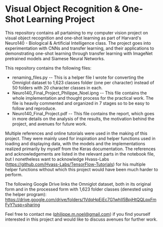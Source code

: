# Visual Object Recognition & One-Shot Learning Project

This repository contains all partaining to my computer vision project on visual object recognition and one-shot learning as part of Harvard's Neuro140 - Biological & Artificial Intelligence class. The project goes into experimentation with CNNs and transfer learning, and their applications to demonstrating one-shot learning through transfer learning with ImageNet pretrained models and Siamese Neural Networks.

This repository contains the following files:
- renaming_files.py -- This is a helper file I wrote for converting the Omniglot dataset to 1,623 classes folder (one per character) instead of 50 folders with 20 character classes in each.
- Neuro140_Final_Project_Philippe_Noel.ipng -- This file contains the whole implementation and thought process for the practical work. The file is heavily commented and organized in 7 stages so to be easy to follow and reproduce.
- Neuro140_Final_Project.pdf -- This file contains the report, which goes in more details on the analysis of the results, the motivation behind the project, and avenues for future work.

Multiple references and online tutorials were used in the making of this project. They were mainly used for inspiration and helper functions used in loading and displaying data, with the models and the implementations realized primarily by myself from the Keras documentation. The references and acknowledgements are listed in the relevant parts in the notebook file, but I nonetheless want to acknowledge Hvass-Labs (https://github.com/Hvass-Labs/TensorFlow-Tutorials) for his multiple helper functions without which this project would have been much harder to perform.

The following Google Drive links the Omniglot dataset, both in its original form and in the processed form with 1,623 folder classes (denested using the helper program):
https://drive.google.com/drive/folders/1VdqHpEiEc7G1whII5BpjHtQQLpxFmFyY?usp=sharing

Feel free to contact me (philippe.m.noel@gmail.com) if you find yourself interested in this project and would like to discuss avenues for further work.
